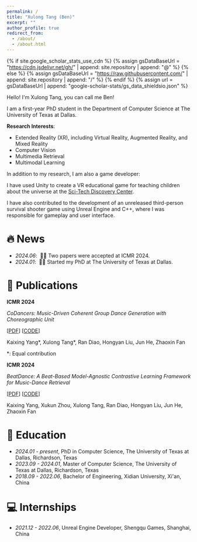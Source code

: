 ```yaml
---
permalink: /
title: "Xulong Tang (Ben)"
excerpt: ""
author_profile: true
redirect_from: 
  - /about/
  - /about.html
---
```


{% if site.google_scholar_stats_use_cdn %}
{% assign gsDataBaseUrl = "https://cdn.jsdelivr.net/gh/" | append: site.repository | append: "@" %}
{% else %}
{% assign gsDataBaseUrl = "https://raw.githubusercontent.com/" | append: site.repository | append: "/" %}
{% endif %}
{% assign url = gsDataBaseUrl | append: "google-scholar-stats/gs_data_shieldsio.json" %}

<span class='anchor' id='about-me'></span>

Hello! I'm Xulong Tang, you can call me Ben!

I am a first-year PhD student in the Department of Computer Science at The University of Texas at Dallas.

**Research Interests**: 
- Extended Reality (XR), including Virtual Reality, Augmented Reality, and Mixed Reality
- Computer Vision
- Multimedia Retrieval
- Multimodal Learning

In addition to my research, I am also a game developer:

I have used Unity to create a VR educational game for teaching children about the universe at the [Sci-Tech Discovery Center](https://mindstretchingfun.org/). 

I have also contributed to the development of an unreleased third-person survival shooter game using Unreal Engine and C++, where I was responsible for gameplay and user interface.

# 🔥 News
- *2024.06*: &nbsp;🎉🎉 Two papers were accepted at ICMR 2024.
- *2024.01*: &nbsp;🎉🎉 Started my PhD at The University of Texas at Dallas.


# 📝 Publications 

**ICMR 2024**

*CoDancers: Music-Driven Coherent Group Dance Generation with Choreographic Unit*

[[PDF](https://dl.acm.org/doi/abs/10.1145/3652583.3657998)]
[[CODE](https://github.com/XulongT/CoDancers)]

Kaixing Yang\*, Xulong Tang\*, Ran Diao, Hongyan Liu, Jun He, Zhaoxin Fan

\*: Equal contribution


**ICMR 2024**

*BeatDance: A Beat-Based Model-Agnostic Contrastive Learning Framework for Music-Dance Retrieval*

[[PDF](https://dl.acm.org/doi/abs/10.1145/3652583.3658045)]
[[CODE](https://github.com/XulongT/BeatDance)]

Kaixing Yang, Xukun Zhou, Xulong Tang, Ran Diao, Hongyan Liu, Jun He, Zhaoxin Fan

# 📖 Education
- *2024.01 - present*, PhD in Computer Science, The University of Texas at Dallas, Richardson, Texas
- *2023.09 - 2024.01*, Master of Computer Science, The University of Texas at Dallas, Richardson, Texas
- *2018.09 - 2022.06*, Bachelor of Engineering, Xidian University, Xi'an, China



# 💻 Internships
- *2021.12 - 2022.06*, Unreal Engine Developer, Shengqu Games, Shanghai, China

